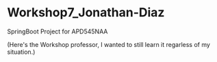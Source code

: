 # Workshop7_Jonathan-Diaz
SpringBoot Project for APD545NAA

(Here's the Workshop professor, I wanted to still learn it regarless of my situation.)
